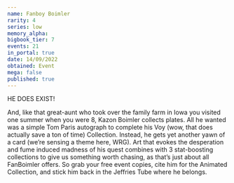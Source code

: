 ```yaml
---
name: Fanboy Boimler
rarity: 4
series: low
memory_alpha:
bigbook_tier: 7
events: 21
in_portal: true
date: 14/09/2022
obtained: Event
mega: false
published: true
---
```


HE DOES EXIST! 

And, like that great-aunt who took over the family farm in Iowa you visited one summer when you were 8, Kazon Boimler collects plates. All he wanted was a simple Tom Paris autograph to complete his Voy (wow, that does actually save a ton of time) Collection. Instead, he gets yet another yawn of a card (we’re sensing a theme here, WRG). Art that evokes the desperation and fume induced madness of his quest combines with 3 stat-boosting collections to give us something worth chasing, as that’s just about all FanBoimler offers. So grab your free event copies, cite him for the Animated Collection, and stick him back in the Jeffries Tube where he belongs.
